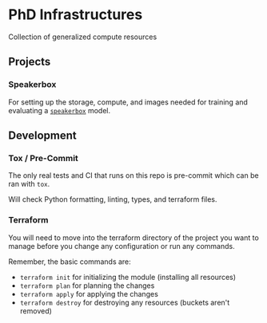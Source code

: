 # PhD Infrastructures

Collection of generalized compute resources

## Projects

### Speakerbox

For setting up the storage, compute, and images needed for training and evaluating
a [`speakerbox`](https://github.com/CouncilDataProject/speakerbox) model.

## Development

### Tox / Pre-Commit

The only real tests and CI that runs on this repo is pre-commit which can be
ran with `tox`.

Will check Python formatting, linting, types, and terraform files.

### Terraform

You will need to move into the terraform directory of the project you want to
manage before you change any configuration or run any commands.

Remember, the basic commands are:

-   `terraform init` for initializing the module (installing all resources)
-   `terraform plan` for planning the changes
-   `terraform apply` for applying the changes
-   `terraform destroy` for destroying any resources (buckets aren't removed)
